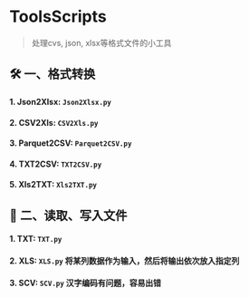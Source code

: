 # ToolsScripts
>处理cvs, json, xlsx等格式文件的小工具


🛠️ 一、格式转换
---
#### 1. Json2Xlsx: ```Json2Xlsx.py```  

#### 2. CSV2Xls: ```CSV2Xls.py```

#### 3. Parquet2CSV: ```Parquet2CSV.py```  

#### 4. TXT2CSV: ```TXT2CSV.py```  

#### 5. Xls2TXT: ```Xls2TXT.py```  



👾 二、读取、写入文件  
---

#### 1. TXT: ```TXT.py```

#### 2. XLS: ```XLS.py```   将某列数据作为输入，然后将输出依次放入指定列

#### 3. SCV: ```SCV.py```   汉字编码有问题，容易出错
